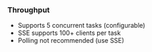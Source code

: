 ### Throughput

- Supports 5 concurrent tasks (configurable)
- SSE supports 100+ clients per task
- Polling not recommended (use SSE)
